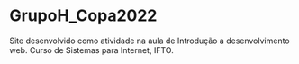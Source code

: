 # GrupoH_Copa2022
Site desenvolvido como atividade na aula de Introdução a desenvolvimento web. 
Curso de Sistemas para Internet, IFTO.